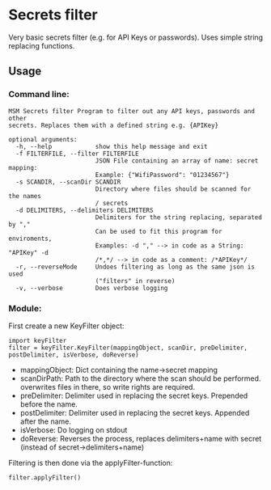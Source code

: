# Secrets filter
Very basic secrets filter (e.g. for API Keys or passwords). Uses simple string replacing functions.

## Usage
### Command line:
```
MSM Secrets filter Program to filter out any API keys, passwords and other
secrets. Replaces them with a defined string e.g. {APIKey}

optional arguments:
  -h, --help            show this help message and exit
  -f FILTERFILE, --filter FILTERFILE
                        JSON File containing an array of name: secret mapping:
                        Example: {"WifiPassword": "01234567"}
  -s SCANDIR, --scanDir SCANDIR
                        Directory where files should be scanned for the names
                        / secrets
  -d DELIMITERS, --delimiters DELIMITERS
                        Delimiters for the string replacing, separated by ","
                        Can be used to fit this program for enviroments,
                        Examples: -d "," --> in code as a String: "APIKey" -d
                        /*,*/ --> in code as a comment: /*APIKey*/
  -r, --reverseMode     Undoes filtering as long as the same json is used
                        ("filters" in reverse)
  -v, --verbose         Does verbose logging
```

### Module:
First create a new KeyFilter object:
```
import keyFilter
filter = keyFilter.KeyFilter(mappingObject, scanDir, preDelimiter, postDelimiter, isVerbose, doReverse)
```
 - mappingObject: Dict containing the name->secret mapping
 - scanDirPath: Path to the directory where the scan should be performed. overwrites files in there, so write rights are required.
 - preDelimiter: Delimiter used in replacing the secret keys. Prepended before the name.
 - postDelimiter: Delimiter used in replacing the secret keys. Appended after the name.
 - isVerbose: Do logging on stdout
 - doReverse: Reverses the process, replaces delimiters+name with secret (instead of secret->delimiters+name)

Filtering is then done via the applyFilter-function:
```
filter.applyFilter()
```